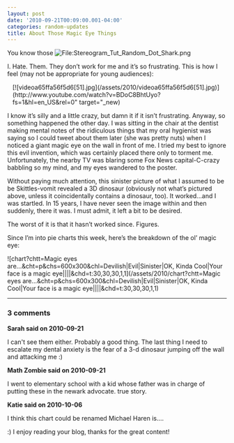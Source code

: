```yaml
---
layout: post
date: '2010-09-21T00:09:00.001-04:00'
categories: random-updates
title: About Those Magic Eye Things
---
```



You know those ![File:Stereogram_Tut_Random_Dot_Shark.png](/assets/2010/File:Stereogram_Tut_Random_Dot_Shark.png)</a> 

I. Hate. Them. They don’t work for me and it’s so frustrating. This is how I feel (may not be appropriate for young audiences):  <div class="wlWriterEditableSmartContent" id="scid:5737277B-5D6D-4f48-ABFC-DD9C333F4C5D:67ee3957-9411-4616-8a81-15fafcab7229" style="padding-bottom: 0px; padding-left: 0px; width: 480px; padding-right: 0px; display: block; float: none; margin-left: auto; margin-right: auto; padding-top: 0px;">
<div id="5a6194ca-26c1-423e-831b-4acdffd33f36" style="margin: 0px; padding: 0px; display: inline;">
<div>[![videoa65ffa56f5d6[51].jpg](/assets/2010/videoa65ffa56f5d6[51].jpg)](http://www.youtube.com/watch?v=BDoC8BhtUyo?fs=1&hl=en_US&rel=0" target="_new)</div></div></div>

I know it’s silly and a little crazy, but damn it if it isn’t frustrating. Anyway, so something happened the other day. I was sitting in the chair at the dentist making mental notes of the ridiculous things that my oral hygienist was saying so I could tweet about them later (she was pretty nuts) when I noticed a giant magic eye on the wall in front of me. I tried my best to ignore this evil invention, which was certainly placed there only to torment me. Unfortunately, the nearby TV was blaring some Fox News capital-C-crazy babbling so my mind, and my eyes wandered to the poster. 

Without paying much attention, this sinister picture of what I assumed to be be Skittles-vomit revealed a 3D dinosaur (obviously not what’s pictured above, unless it coincidentally contains a dinosaur, too). It worked...and I was startled. In 15 years, I have never seen the image within and then suddenly, there it was. I must admit, it left a bit to be desired.

The worst of it is that it hasn’t worked since. Figures. 

Since I’m into pie charts this week, here’s the breakdown of the ol’ magic eye:

![chart?chtt=Magic eyes are...&cht=p&chs=600x300&chl=Devilish|Evil|Sinister|OK, Kinda Cool|Your face is a magic eye||||&chd=t:30,30,30,1,1](/assets/2010/chart?chtt=Magic eyes are...&cht=p&chs=600x300&chl=Devilish|Evil|Sinister|OK, Kinda Cool|Your face is a magic eye||||&chd=t:30,30,30,1,1)

---

### 3 comments

**Sarah said on 2010-09-21**

I can't see them either.  Probably a good thing.  The last thing I need to escalate my dental anxiety is the fear of a 3-d dinosaur jumping off the wall and attacking me :)

**Math Zombie said on 2010-09-21**

I went to elementary school with a kid whose father was in charge of putting these in the newark advocate. true story.

**Katie said on 2010-10-06**

I think this chart could be renamed Michael Haren is....

:)  I enjoy reading your blog, thanks for the great content!

